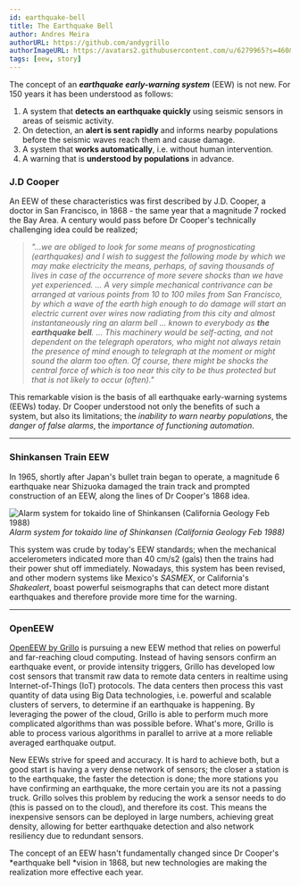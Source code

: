 ```yaml
---
id: earthquake-bell
title: The Earthquake Bell
author: Andres Meira
authorURL: https://github.com/andygrillo
authorImageURL: https://avatars2.githubusercontent.com/u/6279965?s=460&u=68feafd0ebf8f413baeb7770761c3c832b426aa1&v=4
tags: [eew, story]
---
```


The concept of an ***earthquake early-warning system*** (EEW) is not new. For 150 years it has been understood as follows:

<!--truncate-->

1. A system that **detects an earthquake quickly** using seismic sensors in areas of seismic activity.
1. On detection, an **alert is sent rapidly** and informs nearby populations before the seismic waves reach them and cause damage.
1. A system that **works automatically**, i.e. without human intervention.
1. A warning that is **understood by populations** in advance.

### J.D Cooper

An EEW of these characteristics was first described by J.D. Cooper, a doctor in San Francisco, in 1868 - the same year that a magnitude 7 rocked the Bay Area. A century would pass before Dr Cooper's technically challenging idea could be realized;

> _"...we are obliged to look for some means of prognosticating (earthquakes) and I wish to suggest the following mode by which we may make electricity the means, perhaps, of saving thousands of lives in case of the occurrence of more severe shocks than we have yet experienced. ...
> A very simple mechanical contrivance can be arranged at various points from 10 to 100 miles from San Francisco, by which a wave of the earth high enough to do damage will start an electric current over wires now radiating from this city and almost instantaneously ring an alarm bell ... known to everybody as **the earthquake bell**. ... This machinery would be self-acting, and not dependent on the telegraph operators, who might not always retain the presence of mind enough to telegraph at the moment or might sound the alarm too often.
> Of course, there might be shocks the central force of which is too near this city to be thus protected but that is not likely to occur (often)."_

This remarkable vision is the basis of all earthquake early-warning systems (EEWs) today. Dr Cooper understood not only the benefits of such a system, but also its limitations; the _inability to warn nearby populations_, the _danger of false alarms_, the _importance of functioning automation_.

---
### Shinkansen Train EEW
In 1965, shortly after Japan's bullet train began to operate, a magnitude 6 earthquake near Shizuoka damaged the train track and prompted construction of an EEW, along the lines of Dr Cooper's 1868 idea.

![Alarm system for tokaido line of Shinkansen (California Geology Feb 1988)](https://cdn-images-1.medium.com/max/2000/1*Kxf2tbr4T7HqVVV5hMlHQA.jpeg)_Alarm system for tokaido line of Shinkansen (California Geology Feb 1988)_

This system was crude by today's EEW standards; when the mechanical accelerometers indicated more than 40 cm/s2 (gals) then the trains had their power shut off immediately. Nowadays, this system has been revised, and other modern systems like Mexico's _SASMEX_, or California's _Shakealert_, boast powerful seismographs that can detect more distant earthquakes and therefore provide more time for the warning.

---
### OpenEEW
[OpenEEW by Grillo](http://openeew.com) is pursuing a new EEW method that relies on  powerful and far-reaching cloud computing. Instead of having sensors confirm an earthquake event, or provide intensity triggers, Grillo has developed low cost sensors that transmit raw data to remote data centers in realtime using Internet-of-Things (IoT) protocols. The data centers then process this vast quantity of data using Big Data technologies, i.e. powerful and scalable clusters of servers, to determine if an earthquake is happening. By leveraging the power of the cloud, Grillo is able to perform much more complicated algorithms than was possible before. What's more, Grillo is able to process various algorithms in parallel to arrive at a more reliable averaged earthquake output.

New EEWs strive for speed and accuracy. It is hard to achieve both, but a good start is having a very dense network of sensors; the closer a station is to the earthquake, the faster the detection is done; the more stations you have confirming an earthquake, the more certain you are its not a passing truck. Grillo solves this problem by reducing the work a sensor needs to do (this is passed on to the cloud), and therefore its cost. This means the inexpensive sensors can be deployed in large numbers, achieving great density, allowing for better earthquake detection and also network resiliency due to redundant sensors.

The concept of an EEW hasn't fundamentally changed since Dr Cooper's *earthquake bell *vision in 1868, but new technologies are making the realization more effective each year.
